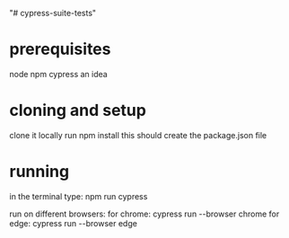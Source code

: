 "# cypress-suite-tests"

# prerequisites

node
npm
cypress
an idea

# cloning and setup

clone it locally
run npm install
this should create the package.json file

# running

in the terminal type: npm run cypress

run on different browsers:
for chrome: cypress run --browser chrome
for edge: cypress run --browser edge

